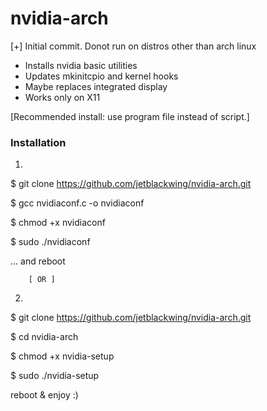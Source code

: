 # nvidia-arch

[+] Initial commit. Donot run on distros other than arch linux
- Installs nvidia basic utilities
- Updates mkinitcpio and kernel hooks
- Maybe replaces integrated display 
- Works only on X11

[Recommended install: use program file instead of script.]

###  Installation  ###

1)

  $ git clone https://github.com/jetblackwing/nvidia-arch.git
  
  $ gcc nvidiaconf.c  -o nvidiaconf
  
  $ chmod +x nvidiaconf
  
  $ sudo ./nvidiaconf
  
  ... and reboot
  
  
        [ OR ]
  

2)

  $ git clone https://github.com/jetblackwing/nvidia-arch.git

  $ cd nvidia-arch

  $ chmod +x nvidia-setup

  $ sudo ./nvidia-setup

  reboot & enjoy :)
